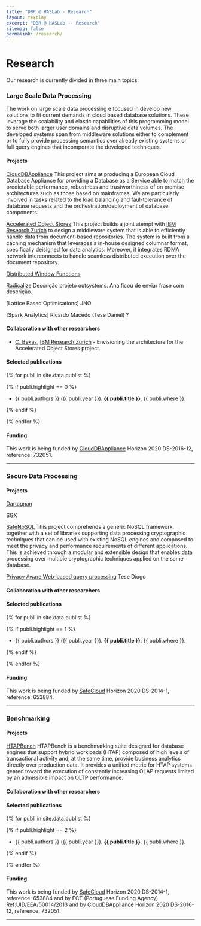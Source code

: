 ```yaml
---
title: "DBR @ HASLab - Research"
layout: textlay
excerpt: "DBR @ HASLab -- Research"
sitemap: false
permalink: /research/
---
```


# Research

Our research is currently divided in three main topics: 

### Large Scale Data Processing

The work on large scale data processing e focused in develop new solutions to fit current demands in cloud based database solutions. These leverage the scalability and elastic capabilities of this programming model to serve both larger user domains and disruptive data volumes. The developed systems span from middleware solutions either to complement or to fully provide processing semantics over already existing systems or full query engines that incomporate the developed techniques. 


#### Projects

[CloudDBAppliance](http://clouddb.eu) This project aims at producing a European Cloud Database Appliance for providing a Database as a Service able to match the predictable performance, robustness and trustworthiness of on premise architectures such as those based on mainframes. We are particularly involved in tasks related to the load balancing and faul-tolerance of database requests and the orchestration/deployment of database components.

[Accelerated Object Stores]() This project builds a joint atempt with [IBM Research Zurich](https://www.zurich.ibm.com/) to design a middleware system that is able to efficiently handle data from document-based repositories. The system is built from a caching mechanism that leverages a in-house designed columnar format, specifically deisigned for data analytics. Moreover, it integrates RDMA network interconnects to handle seamless distributed execution over the document repository.

[Distributed Window Functions]() 

[Radicalize]() Descrição projeto outsystems. Ana ficou de enviar frase com descrição.

[Lattice Based Optimisations] JNO

[Spark Analytics] Ricardo Macedo (Tese Daniel) ?


#### Collaboration with other researchers

- [C. Bekas](https://researcher.watson.ibm.com/researcher/view.php?person=zurich-bek), [IBM Research Zurich](https://www.zurich.ibm.com/) - Envisioning the architecture for the Accelerated Object Stores project.


#### Selected publications

{% for publi in site.data.publist %}

  {% if publi.highlight == 0 %}

  - {{ publi.authors }} ({{ publi.year }}). <strong>{{ publi.title }}</strong>. {{ publi.where }}.

  {% endif %}

{% endfor %}


#### Funding

This work is being funded by [CloudDBAppliance](http://clouddb.eu) Horizon 2020 DS-2016-12, reference: 732051.

---

### Secure Data Processing



#### Projects

[Dartagnan]()

[SGX]()

[SafeNoSQL]() This project comprehends a generic NoSQL framework, together with a set of libraries supporting data processing cryptographic techniques that can be used with existing NoSQL engines and composed
to meet the privacy and performance requirements of different applications. This is achieved through a modular and extensible design that enables data processing over multiple cryptographic techniques applied on the same database.

[Privacy Aware Web-based query processing]() Tese Diogo


#### Collaboration with other researchers


#### Selected publications

{% for publi in site.data.publist %}

  {% if publi.highlight == 1 %}

  - {{ publi.authors }} ({{ publi.year }}). <strong>{{ publi.title }}</strong>. {{ publi.where }}.

  {% endif %}

{% endfor %}

#### Funding

This work is being funded by [SafeCloud](http://www.safecloud-project.eu) Horizon 2020 DS-2014-1, reference: 653884.

---

### Benchmarking


#### Projects

[HTAPBench](https://github.com/faclc4/HTAPBench) HTAPBench is a benchmarking suite designed for database engines that support hybrid workloads (HTAP) composed of high levels of transactional activity and, at the same time, provide business analytics directly over production data. It provides a unified metric for HTAP systems geared toward the execution of constantly increasing OLAP requests limited by an admissible impact on OLTP performance.

#### Collaboration with other researchers


#### Selected publications

{% for publi in site.data.publist %}

  {% if publi.highlight == 2 %}

  - {{ publi.authors }} ({{ publi.year }}). <strong>{{ publi.title }}</strong>. {{ publi.where }}.

  {% endif %}

{% endfor %}


#### Funding

This work is being funded by [SafeCloud](http://www.safecloud-project.eu) Horizon 2020 DS-2014-1, reference: 653884 and by FCT (Portuguese Funding Agency) Ref:UID/EEA/50014/2013 and by [CloudDBAppliance](http://clouddb.eu) Horizon 2020 DS-2016-12, reference: 732051.

---

<!-- ### Blockchain Technology


#### Projects

[]()


#### Collaboration with other researchers



#### Selected publications

{% for publi in site.data.publist %}

  {% if publi.highlight == 3 %}

  - {{ publi.authors }} ({{ publi.year }}). <strong>{{ publi.title }}</strong>. {{ publi.where }}.

  {% endif %}

{% endfor %}


#### Funding -->



<!-- [SafeFS](https://github.com/safecloud-project/safefs) is a software-defined file system based on a modular architecture featuring stackable layers that can be combined to construct a secure distributed file system. SafeFS allows users to specialize their data store to their specific needs by choosing the combination of layers that provide the best safety and performance tradeoffs. The prototype is implemented in user space using FUSE. The provided layers include mechanisms based on encryption, replication, and coding. -->





